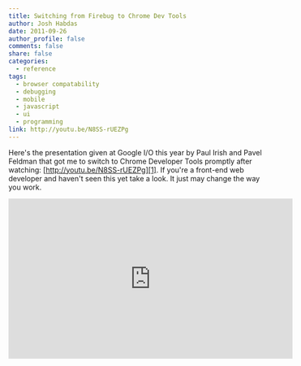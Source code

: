 ```yaml
---
title: Switching from Firebug to Chrome Dev Tools
author: Josh Habdas
date: 2011-09-26
author_profile: false
comments: false
share: false
categories:
  - reference
tags:
  - browser compatability
  - debugging
  - mobile
  - javascript
  - ui
  - programming
link: http://youtu.be/N8SS-rUEZPg
---
```

Here's the presentation given at Google I/O this year by Paul Irish and Pavel Feldman that got me to switch to Chrome Developer Tools promptly after watching: [http://youtu.be/N8SS-rUEZPg][1]. If you're a front-end web developer and haven't seen this yet take a look. It just may change the way you work.

<iframe width="560" height="315" src="http://www.youtube.com/embed/N8SS-rUEZPg" frameborder="0" allowfullscreen></iframe>

 [1]: http://youtu.be/N8SS-rUEZPg "Google I/O 2011: Chrome Dev Tools Reloaded"
